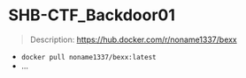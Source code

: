 # SHB-CTF_Backdoor01

> Description: https://hub.docker.com/r/noname1337/bexx

- `docker pull noname1337/bexx:latest`
- ...

